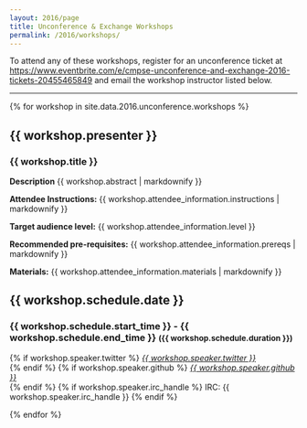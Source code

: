 ```yaml
---
layout: 2016/page
title: Unconference & Exchange Workshops
permalink: /2016/workshops/
---
```


To attend any of these workshops, register for an unconference ticket at <a href="https://www.eventbrite.com/e/cmpse-unconference-and-exchange-2016-tickets-20455465849">https://www.eventbrite.com/e/cmpse-unconference-and-exchange-2016-tickets-20455465849</a> and email the workshop instructor listed below.

---

{% for workshop in site.data.2016.unconference.workshops %}

<div id="workshop">
<div class="container">
<div class="row">
    <div class="col-lg-8 col-md-8 col-sm-8 col-xs-8">
      <h2>{{ workshop.presenter }}</h2>
      <h3>{{ workshop.title }}</h3>
      <p><b>Description</b> {{ workshop.abstract | markdownify }}</p>
      <!-- <p> {{ workshop.attendee_information }} </p> -->
      <p><b>Attendee Instructions:</b> {{ workshop.attendee_information.instructions | markdownify }} </p>
      <p><b>Target audience level:</b> {{ workshop.attendee_information.level }} </p>
      <p><b>Recommended pre-requisites:</b> {{ workshop.attendee_information.prereqs | markdownify }} </p>
      <p><b>Materials:</b> {{ workshop.attendee_information.materials | markdownify }} </p>
</div>
<div class="col-lg-4 col-md-4 col-sm-4 col-xs-4">
<h2>{{ workshop.schedule.date }}</h2>
<h3>{{ workshop.schedule.start_time }} - {{ workshop.schedule.end_time }} <small>({{ workshop.schedule.duration }})</small></h3>
<p class="text-centered">
{% if workshop.speaker.twitter %}
<a href="http://twitter.com/{{ workshop.speaker.twitter }}">
 <i class="fa fa-twitter"> {{ workshop.speaker.twitter }}</i></a><br/>
{% endif %}
{% if workshop.speaker.github %}
<a href="http://github.com/{{ workshop.speaker.github }}">
 <i class="fa fa-github"> {{ workshop.speaker.github }}</i></a><br/>
{% endif %}
{% if workshop.speaker.irc_handle %}
IRC: {{ workshop.speaker.irc_handle }}</i>
{% endif %}
</p>
</div>
</div><!-- --/row ---->
</div><!-- --/container ---->
</div>
{% endfor %}
